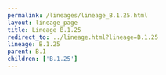 ```yaml
---
permalink: /lineages/lineage_B.1.25.html
layout: lineage_page
title: Lineage B.1.25
redirect_to: ../lineage.html?lineage=B.1.25
lineage: B.1.25
parent: B.1
children: ['B.1.25']
---
```

